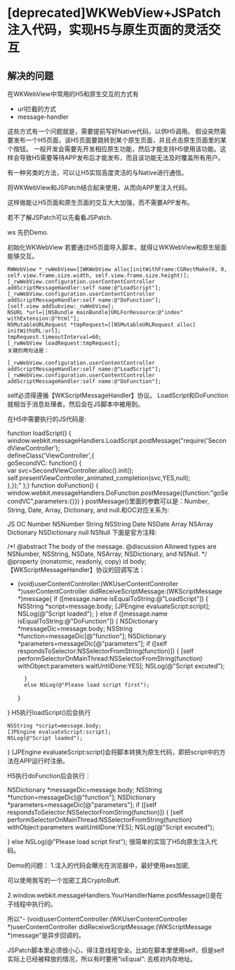 # [deprecated]WKWebView+JSPatch注入代码，实现H5与原生页面的灵活交互

## 解决的问题
在WKWebView中常用的H5和原生交互的方式有
- url拦截的方式
- message-handler

这些方式有一个问题就是，需要提前写好Native代码，以供H5调用。
假设突然需要发布一个H5页面，该H5页面要跳转到某个原生页面，并且点击原生页面里的某个按钮。
一般开发会需要先开发相应原生功能，然后才能支持H5使用该功能。这样会导致H5需要等待APP发布后才能发布，而且该功能无法及时覆盖所有用户。

有一种另类的方法，可以让H5实现高度灵活的与Native进行通信。

将WKWebView和JSPatch结合起来使用，从而向APP里注入代码。

这样做能让H5页面和原生页面的交互大大加强，而不需要APP发布。

若不了解JSPatch可以先看看JSPatch.

ws
先扔Demo.

初始化WKWebView
若要通过H5页面导入脚本，就得让WKWebView和原生层面能够交互。
```
RWWebView *_rwWebView=[[WKWebView alloc]initWithFrame:CGRectMake(0, 0, self.view.frame.size.width, self.view.frame.size.height)];
[_rwWebView.configuration.userContentController addScriptMessageHandler:self name:@"LoadScript"];
[_rwWebView.configuration.userContentController addScriptMessageHandler:self name:@"DoFunction"];
[self.view addSubview:_rwWebView];
NSURL *url=[[NSBundle mainBundle]URLForResource:@"index" withExtension:@"html"];
NSMutableURLRequest *tmpRequest=[[NSMutableURLRequest alloc] initWithURL:url];
tmpRequest.timeoutInterval=60;
[_rwWebView loadRequest:tmpRequest];
关键的两句话是：

[_rwWebView.configuration.userContentController addScriptMessageHandler:self name:@"LoadScript"];
[_rwWebView.configuration.userContentController addScriptMessageHandler:self name:@"DoFunction"];
```

self必须得遵循【WKScriptMessageHandler】协议。
LoadScript和DoFunction就相当于消息处理者。然后会在JS脚本中被用到。

在H5中需要执行的JS代码是:

function loadScript() {
window.webkit.messageHandlers.LoadScript.postMessage("require\('SecondViewController');\
defineClass('ViewController',{\
goSecondVC: function() {\
var svc=SecondViewController.alloc().init();\
self.presentViewController_animated_completion(svc,YES,null);\
},});"
);}
function doFunction() {
window.webkit.messageHandlers.DoFunction.postMessage({function:"goSecondVC",parameters:{}})
}
postMessage()里面的参数可以是：Number, String, Date, Array,
Dictionary, and null.和OC对应关系为:

JS	OC
Number	NSNumber
String	NSString
Date	NSDate
Array	NSArray
Dictionary	NSDictionary
null	NSNull
下面是官方注释:

/*! @abstract The body of the message.
@discussion Allowed types are NSNumber, NSString, NSDate, NSArray,
NSDictionary, and NSNull.
*/
@property (nonatomic, readonly, copy) id body;
【WKScriptMessageHandler】协议的回调写法：

- (void)userContentController:(WKUserContentController *)userContentController
  didReceiveScriptMessage:(WKScriptMessage *)message{
  if ([message.name isEqualToString:@"LoadScript"]) {
  NSString *script=message.body;
  [JPEngine evaluateScript:script];
  NSLog(@"Script loaded");
  }
  else if ([message.name isEqualToString:@"DoFunction"])
  {
  NSDictionary *messageDic=message.body;
  NSString *function=messageDic[@"function"];
  NSDictionary *parameters=messageDic[@"parameters"];
  if ([self respondsToSelector:NSSelectorFromString(function)]) {
  [self performSelectorOnMainThread:NSSelectorFromString(function) withObject:parameters waitUntilDone:YES];
  NSLog(@"Script excuted");

        }
        else NSLog(@"Please load script first");
  }

}
H5执行loadScript()后会执行

    NSString *script=message.body;
    [JPEngine evaluateScript:script];
    NSLog(@"Script loaded");
}
[JPEngine evaluateScript:script]会将脚本转换为原生代码，即把script中的方法在APP运行时注册。

H5执行doFunction后会执行：

NSDictionary *messageDic=message.body;
NSString *function=messageDic[@"function"];
NSDictionary *parameters=messageDic[@"parameters"];
if ([self respondsToSelector:NSSelectorFromString(function)]) {
[self performSelectorOnMainThread:NSSelectorFromString(function) withObject:parameters waitUntilDone:YES];
NSLog(@"Script excuted");

}
else NSLog(@"Please load script first");
很简单的实现了H5向原生注入代码。

Demo的问题：
1.注入的代码会曝光在浏览器中，最好使用aes加密,

可以使用我写的一个加密工具CryptoBuff.

2.window.webkit.messageHandlers.YourHandlerName.postMessage()是在子线程中执行的。

所以"- (void)userContentController:(WKUserContentController *)userContentController
didReceiveScriptMessage:(WKScriptMessage *)message"是异步回调的。

JSPatch脚本里必须很小心，得注意线程安全。比如在脚本里使用self，但是self实际上已经被释放的情况，所以有时要用“isEqual”: 去核对内存地址。
